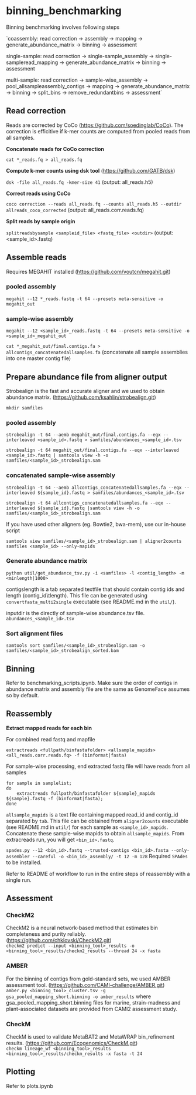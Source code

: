 # binning_benchmarking

Binning benchmarking involves following steps

`coassembly: read correction -> assembly -> mapping -> generate_abundance_matrix -> binning -> assessment

 single-sample: read correction -> single-sample_assembly -> single-sampleread_mapping -> generate_abundance_matrix -> binning -> assessment
 
 multi-sample: read correction -> sample-wise_assembly -> pool_allsampleassembly_contigs -> mapping -> generate_abundance_matrix -> binning -> split_bins -> remove_redundantbins -> assessment`

## Read correction

Reads are corrected by CoCo (https://github.com/soedinglab/CoCo). The correction is efficitive if k-mer counts are computed from pooled reads from all samples.

**Concatenate reads for CoCo correction**

`cat *_reads.fq > all_reads.fq`

**Compute k-mer counts using dsk tool** (https://github.com/GATB/dsk)

`dsk -file all_reads.fq -kmer-size 41` (output: all_reads.h5)

**Correct reads using CoCo**

`coco correction --reads all_reads.fq --counts all_reads.h5 --outdir allreads_coco_corrected` (output: all_reads.corr.reads.fq)

**Split reads by sample origin**

`splitreadsbysample <sampleid_file> <fastq_file> <outdir>` (output: <sample_id>.fastq)

## Assemble reads
Requires MEGAHIT installed (https://github.com/voutcn/megahit.git)

### pooled assembly
`megahit --12 *_reads.fastq -t 64 --presets meta-sensitive -o megahit_out`

### sample-wise assembly
`megahit --12 <sample_id>_reads.fastq -t 64 --presets meta-sensitive -o <sample_id>_megahit_out`

`cat *_megahit_out/final.contigs.fa > allcontigs_concatenatedallsamples.fa`  (concatenate all sample assemblies into one master contig file)

## Prepare abundance file from aligner output
Strobealign is the fast and accurate aligner and we used to obtain abundance matrix. (https://github.com/ksahlin/strobealign.git)

`mkdir samfiles`

### pooled assembly

`strobealign -t 64 --aemb megahit_out/final.contigs.fa --eqx --interleaved <sample_id>.fastq > samfiles/abundances_<sample_id>.tsv`

`strobealign -t 64 megahit_out/final.contigs.fa --eqx --interleaved <sample_id>.fastq | samtools view -h -o samfiles/<sample_id>_strobealign.sam`

### concatenated sample-wise assembly
`strobealign -t 64 --aemb allcontigs_concatenatedallsamples.fa --eqx --interleaved ${sample_id}.fastq > samfiles/abundances_<sample_id>.tsv`

`strobealign -t 64 allcontigs_concatenatedallsamples.fa --eqx --interleaved ${sample_id}.fastq |samtools view -h -o samfiles/<sample_id>_strobealign.sam`

If you have used other aligners (eg. Bowtie2, bwa-mem), use our in-house script

`samtools view samfiles/<sample_id>_strobealign.sam | aligner2counts samfiles <sample_id> --only-mapids`

### Generate abundance matrix
`python util/get_abundance_tsv.py -i <samfiles> -l <contig_length> -m <minlength|1000>`

contigslength is a tab separated textfile that should contain contig ids and length (contig_id\tlength). This file can be generated using `convertfasta_multi2single` executable (see README.md in the `util/`).

inputdir is the directly of sample-wise abundance.tsv file. `abundances_<sample_id>.tsv`

### Sort alignment files
`samtools sort samfiles/<sample_id>_strobealign.sam -o samfiles/<sample_id>_strobealign_sorted.bam`

## Binning
Refer to benchmarking_scripts.ipynb. Make sure the order of contigs in abundance matrix and assembly file are the same as GenomeFace assumes so by default.

## Reassembly

**Extract mapped reads for each bin**

For combined read fastq and mapfile

`extractreads <fullpath/binfastafolder> <allsample_mapids> <all_reads.corr.reads.fq> -f (binformat|fasta)`

For sample-wise processing, end extracted fastq file will have reads from all samples

    for sample in samplelist;
    do
        extractreads fullpath/binfastafolder ${sample}_mapids ${sample}.fastq -f (binformat|fasta);
    done

`allsample_mapids` is a text file containing mapped read_id and contig_id separated by `tab`. This file can be obtained from `aligner2counts` executable (see README.md in `util/`) for each sample as `<sample_id>_mapids`. Concatenate these sample-wise mapids to obtain `allsample_mapids`. From extracreads run, you will get `<bin_id>.fastq`.

`spades.py --12 <bin_id>.fastq --trusted-contigs <bin_id>.fasta --only-assembler --careful -o <bin_id>_assembly/ -t 12 -m 128`
Required `SPAdes` to be installed.

Refer to README of workflow to run in the entire steps of reassembly with a single run.

## Assessment
### CheckM2
CheckM2 is a neural network-based method that estimates bin completeness and purity reliably. (https://github.com/chklovski/CheckM2.git) \
`checkm2 predict --input <binning_tool>_results -o <binning_tool>_results/checkm2_results --thread 24 -x fasta`

### AMBER
For the binning of contigs from gold-standard sets, we used AMBER assessment tool. (https://github.com/CAMI-challenge/AMBER.git) \
`amber.py <binning_tool>_cluster.tsv -g gsa_pooled_mapping_short.binning -o amber_results` where gsa_pooled\_mapping\_short.binning files for marine, strain-madness and plant-associated datasets are provided from CAMI2 assessment study.

### CheckM
CheckM is used to validate MetaBAT2 and MetaWRAP bin_refinement results. (https://github.com/Ecogenomics/CheckM.git) \
`checkm lineage_wf <binning_tool>_results <binning_tool>_results/checkm_results -x fasta -t 24`

## Plotting
Refer to plots.ipynb
